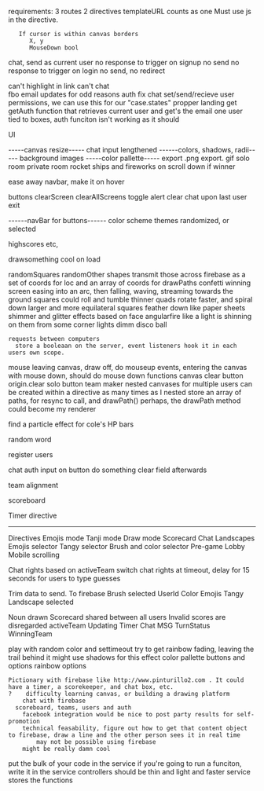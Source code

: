 requirements:
  3 routes
  2 directives
    templateURL counts as one
      Must use js in the directive.

<!-- configure canvas
  Canvas board directive

  receive x,y
    see if firebase can receive and serve them along with a brush and a userID

    on MouseDown & mouseOver -->
       If cursor is within canvas borders
          X, y
          MouseDown bool

chat, send as current user
  no response to trigger on signup
    no send
  no response to trigger on login
    no send, no redirect

  can't highlight in link
  can't chat  
    fbo email updates for odd reasons
  auth
  fix chat
  set/send/recieve user permissions, we can use this for our "case.states"
  propper landing
    get getAuth function that retrieves current user and
      get's the email
one user tied to boxes,
  auth funciton isn't working as it should


UI


-----canvas resize-----
  chat input lengthened
  ------colors, shadows, radii-----
  background images
-----color pallette-----
  export .png
  export. gif
  solo room
  private room
  rocket ships and fireworks on scroll down if winner

ease away navbar, make it on hover

  buttons
    clearScreen
    clearAllScreens
      toggle alert
clear chat upon last user exit

------navBar for buttons------
color scheme themes
  randomized, or selected

highscores etc,

drawsomething cool on load


randomSquares
  randomOther shapes
    transmit those across firebase
      as a set of coords for loc and an array of coords for drawPaths
    confetti winning screen easing into an arc, then falling, waving, streaming towards the ground
        squares could roll and tumble
          thinner quads rotate faster, and spiral down
        larger and more equilateral squares feather down like paper                            sheets
        shimmer and glitter effects based on face angularfire
          like a light is shinning on them from some corner
          lights dimm
          disco ball

    requests between computers
      store a booleaan on the server, event listeners hook it in each users own scope.

  mouse leaving canvas, draw off, do mouseup events, entering the
    canvas with mouse down, should do mouse down functions
  canvas clear button
    origin.clear
  solo button
  team maker
nested canvases for multiple users
  can be created within a directive as many times as I nested
store an array of paths, for resync to call, and drawPath()
  perhaps, the drawPath method could become my renderer


  find a particle effect for cole's HP bars
    <!-- multiple different artists drawing at one time -->


random word

register users

chat
  auth
  input
    on button do something
    clear field afterwards


team alignment

scoreboard

Timer directive

_________________________________________

Directives
   Emojis mode
   Tanji mode
   Draw mode
   Scorecard
   Chat
   Landscapes
   Emojis selector
   Tangy selector
   Brush and color selector
   Pre-game Lobby
   Mobile scrolling


Chat rights based on activeTeam
  switch chat rights at timeout, delay for 15 seconds for users to type guesses


Trim data to send. To firebase
   Brush selected
      UserId
      Color
      Emojis
      Tangy
      Landscape selected

   Noun drawn
   Scorecard shared between all users
      Invalid scores are disregarded
   activeTeam
   Updating
      Timer
      Chat MSG
      TurnStatus
   WinningTeam


play with random color and settimeout
  try to get rainbow fading, leaving the trail behind it
    might use shadows for this effect
    color pallette buttons and options
    rainbow options





    Pictionary with firebase like http://www.pinturillo2.com . It could have a timer, a scorekeeper, and chat box, etc.
    ?    difficulty learning canvas, or building a drawing platform
        chat with firebase
      scoreboard, teams, users and auth
        facebook integration would be nice to post party results for self-promotion
        technical feasability, figure out how to get that content object to firebase, draw a line and the other person sees it in real time
            may not be possible using firebase
        might be really damn cool




put the bulk of your code in the service
if you're going to run a funciton, write it in the service
controllers should be thin and light and faster
service stores the functions

